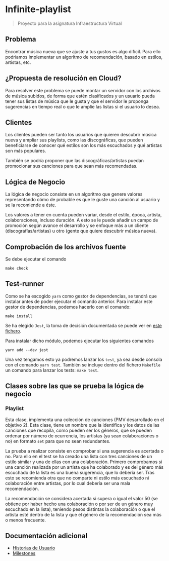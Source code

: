 # Infinite-playlist

> Proyecto para la asignatura Infraestructura Virtual

## Problema

Encontrar música nueva que se ajuste a tus gustos es algo difícil. Para ello podríamos implementar un algoritmo de recomendación, basado en estilos, artistas, etc.


## ¿Propuesta de resolución en Cloud?

Para resolver este problema se puede montar un servidor con los archivos de música subidos, de forma que estén clasificados y un usuario pueda tener sus listas de música que le gusta y que el servidor le proponga sugerencias en tiempo real o que le amplíe las listas si el usuario lo desea.


## Clientes

Los clientes pueden ser tanto los usuarios que quieren descubrir música nueva y ampliar sus playlists, como las discográficas, que pueden beneficiarse de conocer qué estilos son los más escuchados y qué artistas son más populares.

También se podría proponer que las discográficas/artistas puedan promocionar sus canciones para que sean más recomendadas.

## Lógica de Negocio

La lógica de negocio consiste en un algoritmo que genere valores representando cómo de probable es que le guste una canción al usuario y se la recomiende a éste.

Los valores a tener en cuenta pueden variar, desde el estilo, época, artista, colaboraciones, incluso duración.
A esto se le puede añadir un campo de promoción según avance el desarrollo y se enfoque más a un cliente (discografías/artistas) u otro (gente que quiere descubrir música nueva).

## Comprobación de los archivos fuente

Se debe ejecutar el comando
```
make check
```

## Test-runner
Como se ha escogido `yarn` como gestor de dependencias, se tendrá que instalar antes de poder ejecutar el comando anterior. Para instalar este gestor de dependencias, podemos hacerlo con el comando:
```
make install
```

Se ha elegido `Jest`, la toma de decisión documentada se puede ver en [este fichero](./docs/test_runners.md).

Para instalar dicho módulo, podemos ejecutar los siguientes comandos
```
yarn add --dev jest
```


Una vez tengamos esto ya podremos lanzar los `test`, ya sea desde consola con el comando `yarn test`. También se incluye dentro del fichero `Makefile` un comando para lanzar los tests: `make test`.

## Clases sobre las que se prueba la lógica de negocio
### Playlist
Esta clase, implementa una colección de canciones (PMV desarrollado en el objetivo 2). Esta clase, tiene un nombre que la identifica y los datos de las canciones que recopila, como pueden ser los géneros, que se pueden ordenar por número de ocurrencia, los artistas (ya sean colaboraciones o no) en formato `set` para que no sean redundantes.

La prueba a realizar consiste en comprobar si una sugerencia es acertada o no. Para ello en el test se ha creado una lista con tres canciones de un estilo similar y una de ellas con una colaboración. Primero comprobamos si una canción realizada por un artista que ha colaborado y es del género más escuchado de la lista es una buena sugerencia, que lo debería ser. Tras esto se recomienda otra que no comparte ni estilo más escuchado ni colaboración entre artistas, por lo cual debería ser una mala recomendación.

La recomendación se considera acertada si supera o igual el valor 50 (se obtiene por haber hecho una colaboración o por ser de un género muy escuchado en la lista), teniendo pesos distintas la colaboración o que el artista esté dentro de la lista y que el género de la recomendación sea más o menos frecuente. 

## Documentación adicional

* [Historias de Usuario](./docs/HistoriasUsuario.md)
* [Milestones](./docs/Milestones.md)
